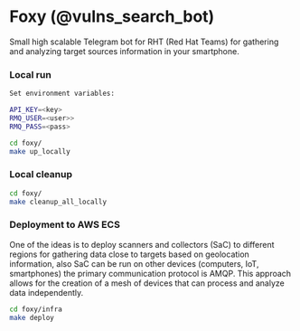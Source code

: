 # Foxy (@vulns_search_bot)
Small high scalable Telegram bot for RHT (Red Hat Teams) for gathering and analyzing target sources information in your smartphone.

### Local run

```bash
Set environment variables:

API_KEY=<key>
RMQ_USER=<user>>
RMQ_PASS=<pass>

cd foxy/
make up_locally
```

### Local cleanup

```bash
cd foxy/
make cleanup_all_locally
```

### Deployment to AWS ECS

One of the ideas is to deploy scanners and collectors (SaC) to different regions for gathering data close to targets based on geolocation information, also SaC can be run on other devices (computers, IoT, smartphones) the primary communication protocol is AMQP. This approach allows for the creation of a mesh of devices that can process and analyze data independently.

```bash
cd foxy/infra
make deploy
```
